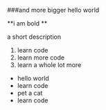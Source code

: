 ###and more bigger hello world

**i am bold **

a short description


1. learn code
2. learn more code
3. learn a whole lot more

- hello world
- learn code
- pet a cat
- learn code

